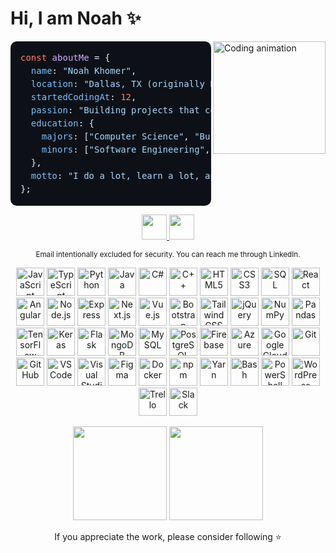 # Hi, I am Noah ✨
<img align="right" height="180" src="https://media2.giphy.com/media/v1.Y2lkPTc5MGI3NjExeXFnMWltaTJmcjYzNDBjemw5Z2gxcGpuaHJmMm5vYncwandmeHgxaSZlcD12MV9pbnRlcm5hbF9naWZfYnlfaWQmY3Q9Zw/GghGKaZ8JeHJx0apQC/giphy.gif" alt="Coding animation" />

<pre style="background-color:#0d1117;color:#e6edf3;padding:16px;border-radius:10px;font-family:'JetBrains Mono', monospace;font-size:14px;line-height:1.5;overflow:auto;">
<span style="color:#ff7b72;">const</span> <span style="color:#d2a8ff;">aboutMe</span> = {
  <span style="color:#79c0ff;">name</span>: <span style="color:#a5d6ff;">"Noah Khomer"</span>,
  <span style="color:#79c0ff;">location</span>: <span style="color:#a5d6ff;">"Dallas, TX (originally NYC)"</span>,
  <span style="color:#79c0ff;">startedCodingAt</span>: <span style="color:#ff7b72;">12</span>,
  <span style="color:#79c0ff;">passion</span>: <span style="color:#a5d6ff;">"Building projects that connect creativity with technology"</span>,
  <span style="color:#79c0ff;">education</span>: {
    <span style="color:#79c0ff;">majors</span>: [<span style="color:#a5d6ff;">"Computer Science"</span>, <span style="color:#a5d6ff;">"Business Administration"</span>],
    <span style="color:#79c0ff;">minors</span>: [<span style="color:#a5d6ff;">"Software Engineering"</span>, <span style="color:#a5d6ff;">"Information Systems"</span>, <span style="color:#a5d6ff;">"Project Management"</span>]
  },
  <span style="color:#79c0ff;">motto</span>: <span style="color:#a5d6ff;">"I do a lot, learn a lot, and then teach it so we all grow."</span>
};
</pre>


<div align="center">
  <a href="https://linkedin.com/in/noahkhomer18" target="_blank">
    <img src="https://img.shields.io/badge/LinkedIn-0077B5?style=for-the-badge&logo=linkedin&logoColor=white" height="40" />
  </a>
  <a href="https://www.noah-khomer.com/" target="_blank">
    <img src="https://img.shields.io/badge/Portfolio-111111?style=for-the-badge&logo=vercel&logoColor=white" height="40" />
  </a>
</div>

<p align="center">
  <sub>Email intentionally excluded for security. You can reach me through LinkedIn.</sub>
</p>


<div align="center">
  <img src="https://cdn.jsdelivr.net/gh/devicons/devicon/icons/javascript/javascript-original.svg" height="45" alt="JavaScript" />
  <img src="https://cdn.jsdelivr.net/gh/devicons/devicon/icons/typescript/typescript-original.svg" height="45" alt="TypeScript" />
  <img src="https://cdn.jsdelivr.net/gh/devicons/devicon/icons/python/python-original.svg" height="45" alt="Python" />
  <img src="https://cdn.jsdelivr.net/gh/devicons/devicon/icons/java/java-original.svg" height="45" alt="Java" />
  <img src="https://cdn.jsdelivr.net/gh/devicons/devicon/icons/csharp/csharp-original.svg" height="45" alt="C#" />
  <img src="https://cdn.jsdelivr.net/gh/devicons/devicon/icons/cplusplus/cplusplus-original.svg" height="45" alt="C++" />
  <img src="https://cdn.jsdelivr.net/gh/devicons/devicon/icons/html5/html5-original.svg" height="45" alt="HTML5" />
  <img src="https://cdn.jsdelivr.net/gh/devicons/devicon/icons/css3/css3-original.svg" height="45" alt="CSS3" />
  <img src="https://cdn.jsdelivr.net/gh/devicons/devicon/icons/sqlite/sqlite-original.svg" height="45" alt="SQL" />
  <img src="https://cdn.jsdelivr.net/gh/devicons/devicon/icons/react/react-original.svg" height="45" alt="React" />
  <img src="https://cdn.jsdelivr.net/gh/devicons/devicon/icons/angular/angular-original.svg" height="45" alt="Angular" />
  <img src="https://cdn.jsdelivr.net/gh/devicons/devicon/icons/nodejs/nodejs-original.svg" height="45" alt="Node.js" />
  <img src="https://cdn.jsdelivr.net/gh/devicons/devicon/icons/express/express-original.svg" height="45" alt="Express" />
  <img src="https://cdn.jsdelivr.net/gh/devicons/devicon/icons/nextjs/nextjs-original.svg" height="45" alt="Next.js" />
  <img src="https://cdn.jsdelivr.net/gh/devicons/devicon/icons/vuejs/vuejs-original.svg" height="45" alt="Vue.js" />
  <img src="https://cdn.jsdelivr.net/gh/devicons/devicon/icons/bootstrap/bootstrap-original.svg" height="45" alt="Bootstrap" />
  <img src="https://cdn.jsdelivr.net/gh/devicons/devicon/icons/tailwindcss/tailwindcss-original.svg" height="45" alt="Tailwind CSS" />
  <img src="https://cdn.jsdelivr.net/gh/devicons/devicon/icons/jquery/jquery-original.svg" height="45" alt="jQuery" />
  <img src="https://cdn.jsdelivr.net/gh/devicons/devicon/icons/numpy/numpy-original.svg" height="45" alt="NumPy" />
  <img src="https://cdn.jsdelivr.net/gh/devicons/devicon/icons/pandas/pandas-original.svg" height="45" alt="Pandas" />
  <img src="https://cdn.jsdelivr.net/gh/devicons/devicon/icons/tensorflow/tensorflow-original.svg" height="45" alt="TensorFlow" />
  <img src="https://cdn.jsdelivr.net/gh/devicons/devicon/icons/keras/keras-original.svg" height="45" alt="Keras" />
  <img src="https://cdn.jsdelivr.net/gh/devicons/devicon/icons/flask/flask-original.svg" height="45" alt="Flask" />
  <img src="https://cdn.jsdelivr.net/gh/devicons/devicon/icons/mongodb/mongodb-original.svg" height="45" alt="MongoDB" />
  <img src="https://cdn.jsdelivr.net/gh/devicons/devicon/icons/mysql/mysql-original.svg" height="45" alt="MySQL" />
  <img src="https://cdn.jsdelivr.net/gh/devicons/devicon/icons/postgresql/postgresql-original.svg" height="45" alt="PostgreSQL" />
  <img src="https://cdn.jsdelivr.net/gh/devicons/devicon/icons/firebase/firebase-plain.svg" height="45" alt="Firebase" />
  <img src="https://cdn.jsdelivr.net/gh/devicons/devicon/icons/azure/azure-original.svg" height="45" alt="Azure" />
  <img src="https://cdn.jsdelivr.net/gh/devicons/devicon/icons/googlecloud/googlecloud-original.svg" height="45" alt="Google Cloud" />
  <img src="https://cdn.jsdelivr.net/gh/devicons/devicon/icons/git/git-original.svg" height="45" alt="Git" />
  <img src="https://cdn.jsdelivr.net/gh/devicons/devicon/icons/github/github-original.svg" height="45" alt="GitHub" />
  <img src="https://cdn.jsdelivr.net/gh/devicons/devicon/icons/vscode/vscode-original.svg" height="45" alt="VS Code" />
  <img src="https://cdn.jsdelivr.net/gh/devicons/devicon/icons/visualstudio/visualstudio-plain.svg" height="45" alt="Visual Studio" />
  <img src="https://cdn.jsdelivr.net/gh/devicons/devicon/icons/figma/figma-original.svg" height="45" alt="Figma" />
  <img src="https://cdn.jsdelivr.net/gh/devicons/devicon/icons/docker/docker-original.svg" height="45" alt="Docker" />
  <img src="https://cdn.jsdelivr.net/gh/devicons/devicon/icons/npm/npm-original-wordmark.svg" height="45" alt="npm" />
  <img src="https://cdn.jsdelivr.net/gh/devicons/devicon/icons/yarn/yarn-original.svg" height="45" alt="Yarn" />
  <img src="https://cdn.jsdelivr.net/gh/devicons/devicon/icons/bash/bash-original.svg" height="45" alt="Bash" />
  <img src="https://cdn.jsdelivr.net/gh/devicons/devicon/icons/powershell/powershell-original.svg" height="45" alt="PowerShell" />
  <img src="https://cdn.jsdelivr.net/gh/devicons/devicon/icons/wordpress/wordpress-original.svg" height="45" alt="WordPress" />
  <img src="https://cdn.jsdelivr.net/gh/devicons/devicon/icons/trello/trello-plain.svg" height="45" alt="Trello" />
  <img src="https://cdn.jsdelivr.net/gh/devicons/devicon/icons/slack/slack-original.svg" height="45" alt="Slack" />
</div>
<p align="center">
  <img src="https://github-readme-stats.vercel.app/api?username=noahkhomer18&show_icons=true&theme=radical&hide_border=true" height="150" />
  <img src="https://github-readme-stats.vercel.app/api/top-langs/?username=noahkhomer18&layout=compact&theme=radical&hide_border=true" height="150" />
</p>
<p align="center">If you appreciate the work, please consider following ⭐</p>
